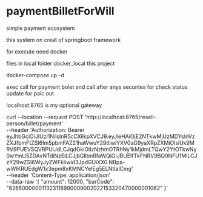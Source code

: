 # paymentBilletForWill
simple payment ecosystem


this system on creat of springboot framework 


for execute need docker 

files in local folder docker_local this project

docker-compose up -d   


exec call for payment bolet and call after anys secontes for check status update for paic out

localhost:8765 is my optional gateway 


curl --location --request POST 'http://localhost:8765/resell-person/billet/payment' \
--header 'Authorization: Bearer eyJhbGciOiJIUzI1NiIsInR5cCI6IkpXVCJ9.eyJleHAiOjE2NTkwMjUzMDYsInVzZXJfbmFtZSI6Im5pbmFAZ21haWwuY29tIiwiYXV0aG9yaXRpZXMiOlsiUk9MRV9PUEVSQVRPUiJdLCJqdGkiOiIzNzhmOTRhNy1kMjdmLTQwY2YtOTkwNy0wYmU5ZDAxNTdiNzEiLCJjbGllbnRfaWQiOiJBUElfTkFNRV9BQ0NFU1MiLCJzY29wZSI6WyJyZWFkIiwid3JpdGUiXX0.NBpa-wWlKRUEdgW1x3epm8xKMNCYeIEg5ELNtIalCmg' \
--header 'Content-Type: application/json' \
--data-raw '{
    "amount": 12000,
    "barCode": "826500000011323116990009002022153320470000001062"
}'
